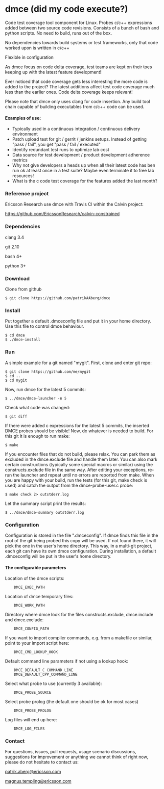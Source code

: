 # dmce (did my code execute?)

Code test coverage tool component for Linux. Probes c/c++ expressions added between two source code revisions. Consists of a bunch of bash and python scripts. No need to build, runs out of the box.

No dependencies towards build systems or test frameworks, only that code worked upon is written in c/c++

Flexible in configuration

As dmce focus on code delta coverage, test teams are kept on their toes keeping up with the latest feature development!

Ever noticed that code coverage gets less interesting the more code is added to the project? The latest additions affect test code coverage much less than the earlier ones. Code delta coverage keeps relevant!

Please note that dmce only uses clang for code insertion. Any build tool chain capable of building executables from c/c++ code can be used.

#### Examples of use:

* Typically used in a continuous integration / continuous delivery environment
* Patch upload test for git / gerrit / jenkins setups. Instead of getting "pass / fail", you get "pass / fail / executed"
* Identify redundant test runs to optimize lab cost
* Data source for test development / product development adherence metrics
* Why not give developers a heads up when all their latest code has ben run ok at least once in a test suite? Maybe even terminate it to free lab resources!
* What is the c code test coverage for the features added the last month?

### Reference project
Ericsson Research use dmce with Travis CI within the Calvin project:

https://github.com/EricssonResearch/calvin-constrained

### Dependencies

clang 3.4

git 2.10

bash 4+

python 3+

### Download

Clone from github

    $ git clone https://github.com/patrikAAberg/dmce

### Install

Put together a default .dmceconfig file and put it in your home directory. Use this file to control dmce behaviour.

    $ cd dmce
    $ ./dmce-install

### Run

A simple example for a git named "mygit". First, clone and enter git repo: 

    $ git clone https://github.com/me/mygit
    $ cd ..
    $ cd mygit

Now, run dmce for the latest 5 commits:

    $ ../dmce/dmce-launcher -n 5

Check what code was changed:

    $ git diff

If there were added c expressions for the latest 5 commits, the inserted DMCE probes should be visible!
Now, do whatever is needed to build. For this git it is enough to run make:

    $ make

If you encounter files that do not build, please relax. You can park them as excluded in the dmce.exclude file and handle them later. You can also mark certain constructions (typically some special macros or similar) using the constructs.exclude file in the same way. After editing your exceptions, re-run the launcher and repeat until no errors are reported from make.
When you are happy with your build, run the tests (for this git, make check is used) and catch the output from the dmce-probe-user.c probe:

    $ make check 2> outstderr.log

Let the summary script print the results:

    $ ../dmce/dmce-summary outstderr.log

### Configuration

Configuration is stored in the file ".dmceconfig". If dmce finds this file in the root of the git being probed this copy will be used. If not found there, it will pick the one in the user's home directory. This way, in a multi-git project, each git can have its own dmce configuration. During installation, a default .dmceconfig will be put in the user's home directory.

#### The configurable parameters

Location of the dmce scripts:

        DMCE_EXEC_PATH

Location of dmce temporary files:

        DMCE_WORK_PATH

Directory where dmce look for the files constructs.exclude, dmce.include and dmce.exclude:

        DMCE_CONFIG_PATH

If you want to import compiler commands, e.g. from a makefile or similar, point to your import script here:

        DMCE_CMD_LOOKUP_HOOK

Default command line parameters if not using a lookup hook:

        DMCE_DEFAULT_C_COMMAND_LINE
        DMCE_DEFAULT_CPP_COMMAND_LINE

Select what probe to use (currently 3 available):

        DMCE_PROBE_SOURCE

Select probe prolog (the default one should be ok for most cases)

        DMCE_PROBE_PROLOG

Log files will end up here:

        DMCE_LOG_FILES


### Contact

For questions, issues, pull requests, usage scenario discussions, suggestions for improvement or anything we cannot think of right now, please do not hesitate to contact us:

patrik.aberg@ericsson.com

magnus.templing@ericsson.com
